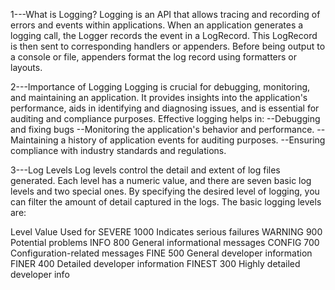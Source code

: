 1---What is Logging?
    Logging is an API that allows tracing and recording of errors and events within applications. 
    When an application generates a logging call, the Logger records the event in a LogRecord. 
    This LogRecord is then sent to corresponding handlers or appenders. 
    Before being output to a console or file, appenders format the log record using formatters or layouts.



2---Importance of Logging
    Logging is crucial for debugging, monitoring, and maintaining an application. 
    It provides insights into the application's performance, aids in identifying and diagnosing issues, and 
    is essential for auditing and compliance purposes. 
    Effective logging helps in:
      --Debugging and fixing bugs
      --Monitoring the application's behavior and performance.
      --Maintaining a history of application events for auditing purposes.
      --Ensuring compliance with industry standards and regulations.


      
3---Log Levels
    Log levels control the detail and extent of log files generated.
    Each level has a numeric value, and there are seven basic log levels and two special ones. 
    By specifying the desired level of logging, you can filter the amount of detail captured in the logs. 
    The basic logging levels are:

    
Level	     Value	    Used for
SEVERE	   1000	      Indicates serious failures
WARNING	   900	      Potential problems
INFO	     800	      General informational messages
CONFIG	   700	      Configuration-related messages
FINE	     500	      General developer information
FINER	     400	      Detailed developer information
FINEST	   300	      Highly detailed developer info
